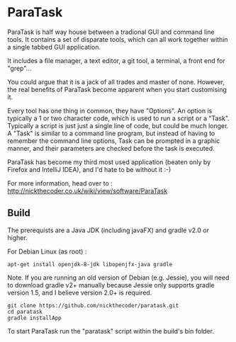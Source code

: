 ParaTask
========

ParaTask is half way house between a tradional GUI and command line tools.
It contains a set of disparate tools, which can all work together within a single tabbed GUI application.

It includes a file manager, a text editor, a git tool, a terminal, a front end for "grep"...

You could argue that it is a jack of all trades and master of none.
However, the real benefits of ParaTask become apparent when you start customising it.

Every tool has one thing in common, they have "Options". An option is typically a 1 or two character code, which is
used to run a script or a "Task".
Typically a script is just just a single line of code, but could be much longer.
A "Task" is similar to a command line program, but instead of having to remember the command line options,
Task can be prompted in a graphic manner, and their parameters are checked before the task is executed.

ParaTask has become my third most used application (beaten only by Firefox and IntelliJ IDEA), and I'd hate to
be without it :-)

For more information, head over to : http://nickthecoder.co.uk/wiki/view/software/ParaTask

Build
-----

The prerequists are a Java JDK (including javaFX) and gradle v2.0 or higher.

For Debian Linux (as root) :

    apt-get install openjdk-8-jdk libopenjfx-java gradle

Note. If you are running an old version of Debian (e.g. Jessie), you will need to download gradle v2+ manually because
Jessie only supports gradle version 1.5, and I believe version 2.0+ is required.

    git clone https://github.com/nickthecoder/paratask.git
    cd paratask
    gradle installApp

To start ParaTask run the "paratask" script within the build's bin folder.

